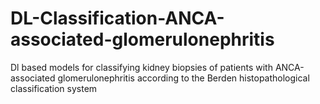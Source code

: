 # DL-Classification-ANCA-associated-glomerulonephritis
Dl based models for classifying kidney biopsies of patients with ANCA-associated glomerulonephritis according to the Berden histopathological classification system
